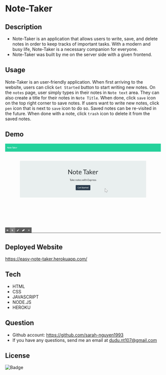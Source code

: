 # Note-Taker
## Description
* Note-Taker is an application that allows users to write, save, and delete notes in order to keep tracks of important tasks. With a modern and busy life, Note-Taker is a necessary companion for everyone. 
* Note-Taker was built by me on the server side with a given frontend.
## Usage
Note-Taker is an user-friendly application. When first arriving to the website, users can click `Get Started` button to start writing new notes. On the `notes` page, user simply types in their notes in `Note text` area. They can also create a title for their notes in `Note Title`. When done, click `save` icon on the top right corner to save notes. If users want to write new notes, click `pen` icon that is next to `save` icon to do so. Saved notes can be re-visited in the future. When done with a note, click `trash` icon to delete it from the saved notes. 
## Demo
![demo](noteTaker.gif)
## Deployed Website
https://easy-note-taker.herokuapp.com/
## Tech
* HTML
* CSS
* JAVASCRIPT
* NODE.JS
* HEROKU
## Question 
* Github account: https://github.com/sarah-nguyen1993
* If you have any questions, send me an email at dudu.nt107@gmail.com 
## License 
![Badge](https://img.shields.io/badge/license-MIT-green) 
